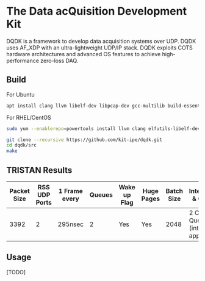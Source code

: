 # The Data acQuisition Development Kit

DQDK is a framework to develop data acquisition systems over UDP. DQDK uses AF_XDP with an ultra-lightweight UDP/IP stack.
DQDK exploits COTS hardware architectures and advanced OS features to achieve high-performance zero-loss DAQ.

## Build

For Ubuntu
```bash
apt install clang llvm libelf-dev libpcap-dev gcc-multilib build-essential linux-tools-common linux-tools-generic linux-headers-$(uname -r) m4 libnuma-dev libdpdk-dev
```

For RHEL/CentOS
```bash
sudo yum --enablerepo=powertools install llvm clang elfutils-libelf-devel libpcap-devel m4 numactl-devel dpdk-devel
```

```bash
git clone --recursive https://github.com/kit-ipe/dqdk.git
cd dqdk/src
make
```

## TRISTAN Results

| Packet Size | RSS UDP Ports | 1 Frame every | Queues | Wake up Flag | Huge Pages | Batch Size | Interrupts & Cores | Zero loss | Histo | MPPS | Payload Throughput | 
| ----------- | ------ | --------- | ------------- | ----------- | ------ | --------- | ------------- | ----------- | ------ | ---- | ---- |
| 3392 | 2 | 295nsec | 2 | Yes | Yes | 2048 | 2 Cores / Queue (ints and app) | Yes | No | 3.45 | 93.6% |

## Usage

[TODO]
